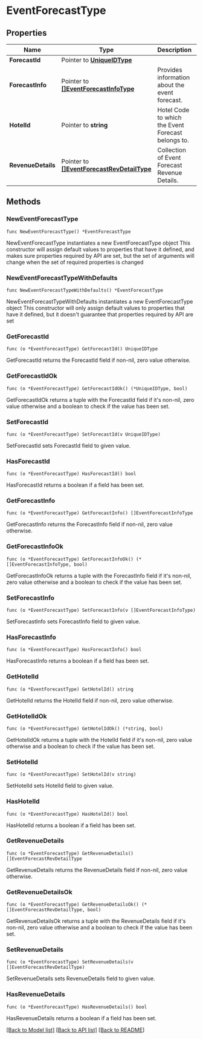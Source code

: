 # EventForecastType

## Properties

Name | Type | Description | Notes
------------ | ------------- | ------------- | -------------
**ForecastId** | Pointer to [**UniqueIDType**](UniqueIDType.md) |  | [optional] 
**ForecastInfo** | Pointer to [**[]EventForecastInfoType**](EventForecastInfoType.md) | Provides information about the event forecast. | [optional] 
**HotelId** | Pointer to **string** | Hotel Code to which the Event Forecast belongs to. | [optional] 
**RevenueDetails** | Pointer to [**[]EventForecastRevDetailType**](EventForecastRevDetailType.md) | Collection of Event Forecast Revenue Details. | [optional] 

## Methods

### NewEventForecastType

`func NewEventForecastType() *EventForecastType`

NewEventForecastType instantiates a new EventForecastType object
This constructor will assign default values to properties that have it defined,
and makes sure properties required by API are set, but the set of arguments
will change when the set of required properties is changed

### NewEventForecastTypeWithDefaults

`func NewEventForecastTypeWithDefaults() *EventForecastType`

NewEventForecastTypeWithDefaults instantiates a new EventForecastType object
This constructor will only assign default values to properties that have it defined,
but it doesn't guarantee that properties required by API are set

### GetForecastId

`func (o *EventForecastType) GetForecastId() UniqueIDType`

GetForecastId returns the ForecastId field if non-nil, zero value otherwise.

### GetForecastIdOk

`func (o *EventForecastType) GetForecastIdOk() (*UniqueIDType, bool)`

GetForecastIdOk returns a tuple with the ForecastId field if it's non-nil, zero value otherwise
and a boolean to check if the value has been set.

### SetForecastId

`func (o *EventForecastType) SetForecastId(v UniqueIDType)`

SetForecastId sets ForecastId field to given value.

### HasForecastId

`func (o *EventForecastType) HasForecastId() bool`

HasForecastId returns a boolean if a field has been set.

### GetForecastInfo

`func (o *EventForecastType) GetForecastInfo() []EventForecastInfoType`

GetForecastInfo returns the ForecastInfo field if non-nil, zero value otherwise.

### GetForecastInfoOk

`func (o *EventForecastType) GetForecastInfoOk() (*[]EventForecastInfoType, bool)`

GetForecastInfoOk returns a tuple with the ForecastInfo field if it's non-nil, zero value otherwise
and a boolean to check if the value has been set.

### SetForecastInfo

`func (o *EventForecastType) SetForecastInfo(v []EventForecastInfoType)`

SetForecastInfo sets ForecastInfo field to given value.

### HasForecastInfo

`func (o *EventForecastType) HasForecastInfo() bool`

HasForecastInfo returns a boolean if a field has been set.

### GetHotelId

`func (o *EventForecastType) GetHotelId() string`

GetHotelId returns the HotelId field if non-nil, zero value otherwise.

### GetHotelIdOk

`func (o *EventForecastType) GetHotelIdOk() (*string, bool)`

GetHotelIdOk returns a tuple with the HotelId field if it's non-nil, zero value otherwise
and a boolean to check if the value has been set.

### SetHotelId

`func (o *EventForecastType) SetHotelId(v string)`

SetHotelId sets HotelId field to given value.

### HasHotelId

`func (o *EventForecastType) HasHotelId() bool`

HasHotelId returns a boolean if a field has been set.

### GetRevenueDetails

`func (o *EventForecastType) GetRevenueDetails() []EventForecastRevDetailType`

GetRevenueDetails returns the RevenueDetails field if non-nil, zero value otherwise.

### GetRevenueDetailsOk

`func (o *EventForecastType) GetRevenueDetailsOk() (*[]EventForecastRevDetailType, bool)`

GetRevenueDetailsOk returns a tuple with the RevenueDetails field if it's non-nil, zero value otherwise
and a boolean to check if the value has been set.

### SetRevenueDetails

`func (o *EventForecastType) SetRevenueDetails(v []EventForecastRevDetailType)`

SetRevenueDetails sets RevenueDetails field to given value.

### HasRevenueDetails

`func (o *EventForecastType) HasRevenueDetails() bool`

HasRevenueDetails returns a boolean if a field has been set.


[[Back to Model list]](../README.md#documentation-for-models) [[Back to API list]](../README.md#documentation-for-api-endpoints) [[Back to README]](../README.md)


